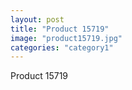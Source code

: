 ```yaml
---
layout: post
title: "Product 15719"
image: "product15719.jpg"
categories: "category1"
---
```

Product 15719

